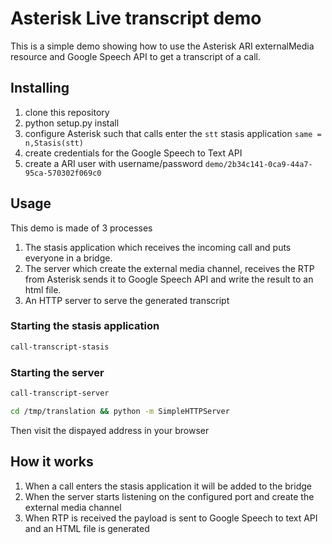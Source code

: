 # Asterisk Live transcript demo

This is a simple demo showing how to use the Asterisk ARI externalMedia resource and Google Speech API to get
a transcript of a call.

## Installing

1. clone this repository
2. python setup.py install
3. configure Asterisk such that calls enter the `stt` stasis application `same = n,Stasis(stt)`
4. create credentials for the Google Speech to Text API
5. create a ARI user with username/password `demo/2b34c141-0ca9-44a7-95ca-570302f069c0`

## Usage

This demo is made of 3 processes

1. The stasis application which receives the incoming call and puts everyone in a bridge.
2. The server which create the external media channel, receives the RTP from Asterisk sends it to Google Speech API and write the result to an html file.
3. An HTTP server to serve the generated transcript

### Starting the stasis application

```sh
call-transcript-stasis
```

### Starting the server

```sh
call-transcript-server
```

```sh
cd /tmp/translation && python -m SimpleHTTPServer
```

Then visit the dispayed address in your browser


## How it works

1. When a call enters the stasis application it will be added to the bridge
2. When the server starts listening on the configured port and create the external media channel
3. When RTP is received the payload is sent to Google Speech to text API and an HTML file is generated
